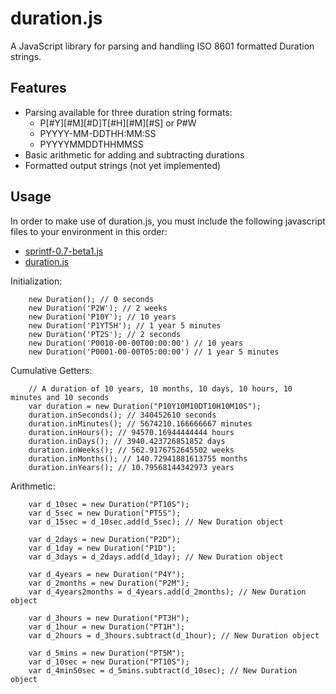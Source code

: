 duration.js
=============================
A JavaScript library for parsing and handling ISO 8601 formatted Duration strings.


Features
-----------------------------
*  Parsing available for three duration string formats:
	*  P[#Y][#M][#D]T[#H][#M][#S]  or  P#W
	*  PYYYY-MM-DDTHH:MM:SS
	*  PYYYYMMDDTHHMMSS
*  Basic arithmetic for adding and subtracting durations
*  Formatted output strings (not yet implemented)


Usage
-----------------------------
In order to make use of duration.js, you must include the following javascript files to your environment in this order:

*  [sprintf-0.7-beta1.js](blob/master/js/vendor/sprintf-0.7-beta1.js)
*  [duration.js](blob/master/js/duration.js)

Initialization:

		new Duration(); // 0 seconds
		new Duration('P2W'); // 2 weeks
		new Duration('P10Y'); // 10 years
		new Duration('P1YT5H'); // 1 year 5 minutes
		new Duration('PT2S'); // 2 seconds
		new Duration('P0010-00-00T00:00:00') // 10 years
		new Duration('P0001-00-00T05:00:00') // 1 year 5 minutes

Cumulative Getters:

		// A duration of 10 years, 10 months, 10 days, 10 hours, 10 minutes and 10 seconds
		var duration = new Duration("P10Y10M10DT10H10M10S");
		duration.inSeconds(); // 340452610 seconds
		duration.inMinutes(); // 5674210.166666667 minutes
		duration.inHours(); // 94570.16944444444 hours
		duration.inDays(); // 3940.423726851852 days
		duration.inWeeks(); // 562.9176752645502 weeks
		duration.inMonths(); // 140.72941881613755 months
		duration.inYears(); // 10.79568144342973 years

Arithmetic:

		var d_10sec = new Duration("PT10S");
		var d_5sec = new Duration("PT5S");
		var d_15sec = d_10sec.add(d_5sec); // New Duration object

		var d_2days = new Duration("P2D");
		var d_1day = new Duration("P1D");
		var d_3days = d_2days.add(d_1day); // New Duration object

		var d_4years = new Duration("P4Y");
		var d_2months = new Duration("P2M");
		var d_4years2months = d_4years.add(d_2months); // New Duration object

		var d_3hours = new Duration("PT3H");
		var d_1hour = new Duration("PT1H");
		var d_2hours = d_3hours.subtract(d_1hour); // New Duration object

		var d_5mins = new Duration("PT5M");
		var d_10sec = new Duration("PT10S");
		var d_4min50sec = d_5mins.subtract(d_10sec); // New Duration object
